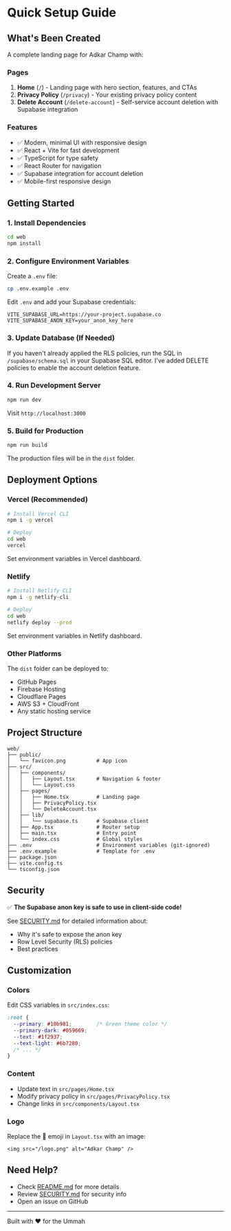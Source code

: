 # Quick Setup Guide

## What's Been Created

A complete landing page for Adkar Champ with:

### Pages
1. **Home** (`/`) - Landing page with hero section, features, and CTAs
2. **Privacy Policy** (`/privacy`) - Your existing privacy policy content
3. **Delete Account** (`/delete-account`) - Self-service account deletion with Supabase integration

### Features
- ✅ Modern, minimal UI with responsive design
- ✅ React + Vite for fast development
- ✅ TypeScript for type safety
- ✅ React Router for navigation
- ✅ Supabase integration for account deletion
- ✅ Mobile-first responsive design

## Getting Started

### 1. Install Dependencies

```bash
cd web
npm install
```

### 2. Configure Environment Variables

Create a `.env` file:

```bash
cp .env.example .env
```

Edit `.env` and add your Supabase credentials:

```
VITE_SUPABASE_URL=https://your-project.supabase.co
VITE_SUPABASE_ANON_KEY=your_anon_key_here
```

### 3. Update Database (If Needed)

If you haven't already applied the RLS policies, run the SQL in `/supabase/schema.sql` in your Supabase SQL editor. I've added DELETE policies to enable the account deletion feature.

### 4. Run Development Server

```bash
npm run dev
```

Visit `http://localhost:3000`

### 5. Build for Production

```bash
npm run build
```

The production files will be in the `dist` folder.

## Deployment Options

### Vercel (Recommended)
```bash
# Install Vercel CLI
npm i -g vercel

# Deploy
cd web
vercel
```

Set environment variables in Vercel dashboard.

### Netlify
```bash
# Install Netlify CLI
npm i -g netlify-cli

# Deploy
cd web
netlify deploy --prod
```

Set environment variables in Netlify dashboard.

### Other Platforms
The `dist` folder can be deployed to:
- GitHub Pages
- Firebase Hosting
- Cloudflare Pages
- AWS S3 + CloudFront
- Any static hosting service

## Project Structure

```
web/
├── public/
│   └── favicon.png          # App icon
├── src/
│   ├── components/
│   │   ├── Layout.tsx       # Navigation & footer
│   │   └── Layout.css
│   ├── pages/
│   │   ├── Home.tsx         # Landing page
│   │   ├── PrivacyPolicy.tsx
│   │   └── DeleteAccount.tsx
│   ├── lib/
│   │   └── supabase.ts      # Supabase client
│   ├── App.tsx              # Router setup
│   ├── main.tsx             # Entry point
│   └── index.css            # Global styles
├── .env                     # Environment variables (git-ignored)
├── .env.example             # Template for .env
├── package.json
├── vite.config.ts
└── tsconfig.json
```

## Security

✅ **The Supabase anon key is safe to use in client-side code!**

See [SECURITY.md](./SECURITY.md) for detailed information about:
- Why it's safe to expose the anon key
- Row Level Security (RLS) policies
- Best practices

## Customization

### Colors
Edit CSS variables in `src/index.css`:
```css
:root {
  --primary: #10b981;        /* Green theme color */
  --primary-dark: #059669;
  --text: #1f2937;
  --text-light: #6b7280;
  /* ... */
}
```

### Content
- Update text in `src/pages/Home.tsx`
- Modify privacy policy in `src/pages/PrivacyPolicy.tsx`
- Change links in `src/components/Layout.tsx`

### Logo
Replace the 🤲 emoji in `Layout.tsx` with an image:
```tsx
<img src="/logo.png" alt="Adkar Champ" />
```

## Need Help?

- Check [README.md](./README.md) for more details
- Review [SECURITY.md](./SECURITY.md) for security info
- Open an issue on GitHub

---

Built with ❤️ for the Ummah

